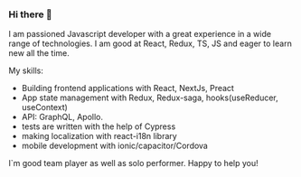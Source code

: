 ### Hi there 👋

I am passioned Javascript developer with a great experience in a wide range of technologies. I am good at React, Redux, TS, JS and eager to learn new all the time.

My skills:
- Building frontend applications with React, NextJs, Preact
- App state management with Redux, Redux-saga, hooks(useReducer, useContext)
- API: GraphQL, Apollo.
- tests are written with the help of Cypress
- making localization with react-i18n library
- mobile development with ionic/capacitor/Cordova

I`m good team player as well as solo performer. Happy to help you! 

